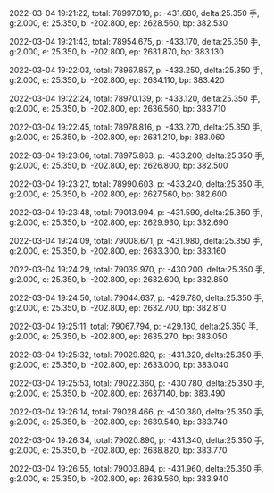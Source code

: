 2022-03-04 19:21:22, total: 78997.010, p: -431.680, delta:25.350 手, g:2.000, e: 25.350, b: -202.800, ep: 2628.560, bp: 382.530

2022-03-04 19:21:43, total: 78954.675, p: -433.170, delta:25.350 手, g:2.000, e: 25.350, b: -202.800, ep: 2631.870, bp: 383.130

2022-03-04 19:22:03, total: 78967.857, p: -433.250, delta:25.350 手, g:2.000, e: 25.350, b: -202.800, ep: 2634.110, bp: 383.420

2022-03-04 19:22:24, total: 78970.139, p: -433.120, delta:25.350 手, g:2.000, e: 25.350, b: -202.800, ep: 2636.560, bp: 383.710

2022-03-04 19:22:45, total: 78978.816, p: -433.270, delta:25.350 手, g:2.000, e: 25.350, b: -202.800, ep: 2631.210, bp: 383.060

2022-03-04 19:23:06, total: 78975.863, p: -433.200, delta:25.350 手, g:2.000, e: 25.350, b: -202.800, ep: 2626.800, bp: 382.500

2022-03-04 19:23:27, total: 78990.603, p: -433.240, delta:25.350 手, g:2.000, e: 25.350, b: -202.800, ep: 2627.560, bp: 382.600

2022-03-04 19:23:48, total: 79013.994, p: -431.590, delta:25.350 手, g:2.000, e: 25.350, b: -202.800, ep: 2629.930, bp: 382.690

2022-03-04 19:24:09, total: 79008.671, p: -431.980, delta:25.350 手, g:2.000, e: 25.350, b: -202.800, ep: 2633.300, bp: 383.160

2022-03-04 19:24:29, total: 79039.970, p: -430.200, delta:25.350 手, g:2.000, e: 25.350, b: -202.800, ep: 2632.600, bp: 382.850

2022-03-04 19:24:50, total: 79044.637, p: -429.780, delta:25.350 手, g:2.000, e: 25.350, b: -202.800, ep: 2632.700, bp: 382.810

2022-03-04 19:25:11, total: 79067.794, p: -429.130, delta:25.350 手, g:2.000, e: 25.350, b: -202.800, ep: 2635.270, bp: 383.050

2022-03-04 19:25:32, total: 79029.820, p: -431.320, delta:25.350 手, g:2.000, e: 25.350, b: -202.800, ep: 2633.000, bp: 383.040

2022-03-04 19:25:53, total: 79022.360, p: -430.780, delta:25.350 手, g:2.000, e: 25.350, b: -202.800, ep: 2637.140, bp: 383.490

2022-03-04 19:26:14, total: 79028.466, p: -430.380, delta:25.350 手, g:2.000, e: 25.350, b: -202.800, ep: 2639.540, bp: 383.740

2022-03-04 19:26:34, total: 79020.890, p: -431.340, delta:25.350 手, g:2.000, e: 25.350, b: -202.800, ep: 2638.820, bp: 383.770

2022-03-04 19:26:55, total: 79003.894, p: -431.960, delta:25.350 手, g:2.000, e: 25.350, b: -202.800, ep: 2639.560, bp: 383.940
